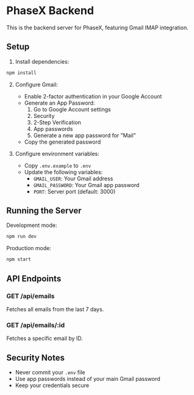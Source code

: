 # PhaseX Backend

This is the backend server for PhaseX, featuring Gmail IMAP integration.

## Setup

1. Install dependencies:
```bash
npm install
```

2. Configure Gmail:
   - Enable 2-factor authentication in your Google Account
   - Generate an App Password:
     1. Go to Google Account settings
     2. Security
     3. 2-Step Verification
     4. App passwords
     5. Generate a new app password for "Mail"
   - Copy the generated password

3. Configure environment variables:
   - Copy `.env.example` to `.env`
   - Update the following variables:
     - `GMAIL_USER`: Your Gmail address
     - `GMAIL_PASSWORD`: Your Gmail app password
     - `PORT`: Server port (default: 3000)

## Running the Server

Development mode:
```bash
npm run dev
```

Production mode:
```bash
npm start
```

## API Endpoints

### GET /api/emails
Fetches all emails from the last 7 days.

### GET /api/emails/:id
Fetches a specific email by ID.

## Security Notes

- Never commit your `.env` file
- Use app passwords instead of your main Gmail password
- Keep your credentials secure 